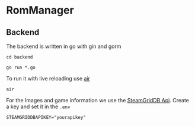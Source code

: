 # RomManager
## Backend
The backend is written in go with gin and gorm

`cd backend`

`go run *.go`

To run it with live reloading use [air](https://github.com/cosmtrek/air)

`air`


For the Images and game information we use the [SteamGridDB Api](https://www.steamgriddb.com/api/v2). Create a key and set it in the `.env`

`STEAMGRIDDBAPIKEY="yourapikey"`